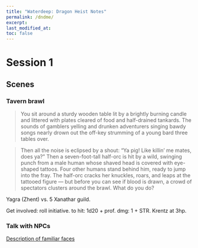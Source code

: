 ```yaml
---
title: "Waterdeep: Dragon Heist Notes"
permalink: /dndme/
excerpt:
last_modified_at:
toc: false
---
```


# Session 1

## Scenes

### Tavern brawl

> You sit around a sturdy wooden table lit by a brightly burning candle and littered with plates cleared of food and half-drained tankards. The sounds of gamblers yelling and drunken adventurers singing bawdy songs nearly drown out the off-key strumming of a young bard three tables over.

> Then all the noise is eclipsed by a shout: “Ya pig! Like killin’ me mates, does ya?” Then a seven-foot-tall half-orc is hit by a wild, swinging punch from a male human whose shaved head is covered with eye-shaped tattoos. Four other humans stand behind him, ready to jump into the fray. The half-orc cracks her knuckles, roars, and leaps at the tattooed figure — but before you can see if blood is drawn, a crowd of spectators clusters around the brawl. What do you do?

Yagra (Zhent) vs. 5 Xanathar guild.

Get involved: roll initiative. to hit: 1d20 + prof. dmg: 1 + STR. Krentz at 3hp.

### Talk with NPCs

[Description of familiar faces](https://www.dndbeyond.com/sources/wdh/introduction#FamiliarFaces)

